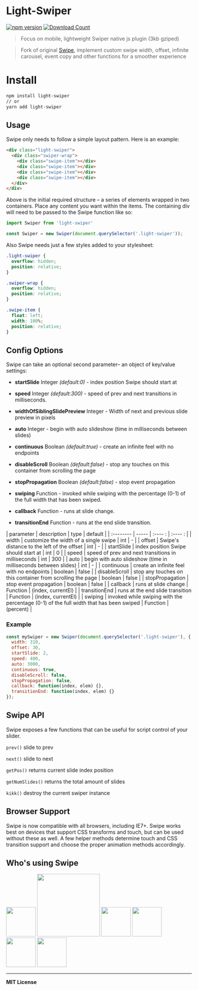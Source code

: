 # Light-Swiper

[![npm version](http://badge.fury.io/js/light-swiper.svg)](http://badge.fury.io/js/light-swiper)
[![Download Count](http://img.shields.io/npm/dm/light-swiper.svg?style=flat)](http://www.npmjs.com/package/light-swiper)

> Focus on mobile, lightweight Swiper native js plugin (3kb gziped)

> Fork of original [Swipe](https://github.com/thebird/Swipe), implement custom swipe width, offset, infinite carousel, event copy and other functions for a smoother experience

# Install

```bash
npm install light-swiper
// or
yarn add light-swiper
```

## Usage

Swipe only needs to follow a simple layout pattern. Here is an example:

```html
<div class="light-swiper">
  <div class="swiper-wrap">
    <div class="swipe-item"></div>
    <div class="swipe-item"></div>
    <div class="swipe-item"></div>
    <div class="swipe-item"></div>
  </div>
</div>
```

Above is the initial required structure – a series of elements wrapped in two containers. Place any content you want within the items. The containing div will need to be passed to the Swipe function like so:

```js
import Swiper from 'light-swiper'

const Swiper = new Swiper(document.querySelector('.light-swiper'));
```

Also Swipe needs just a few styles added to your stylesheet:

```css
.light-swiper {
  overflow: hidden;
  position: relative;
}

.swiper-wrap {
  overflow: hidden;
  position: relative;
}

.swipe-item {
  float: left;
  width: 100%;
  position: relative;
}
```

## Config Options

Swipe can take an optional second parameter– an object of key/value settings:

- **startSlide** Integer _(default:0)_ - index position Swipe should start at

- **speed** Integer _(default:300)_ - speed of prev and next transitions in milliseconds.

- **widthOfSiblingSlidePreview** Integer - Width of next and previous slide preview in pixels

- **auto** Integer - begin with auto slideshow (time in milliseconds between slides)

- **continuous** Boolean _(default:true)_ - create an infinite feel with no endpoints

- **disableScroll** Boolean _(default:false)_ - stop any touches on this container from scrolling the page

- **stopPropagation** Boolean _(default:false)_ - stop event propagation

- **swiping** Function - invoked while swiping with the percentage (0-1) of the full width that has been swiped.

- **callback** Function - runs at slide change.

- **transitionEnd** Function - runs at the end slide transition.



| parameter        | description    |  type  |   default  |
| :--------   | -----   | :---- : |   :---- :  |
| width     | customize the width of a single swipe    |   int    |   -   |
| offset     | Swipe's distance to the left of the offset    |   int    |   -   |
| startSlide     | index position Swipe should start at    |   int    |   0   |
| speed   | speed of prev and next transitions in milliseconds     |   int   |   300    |
| auto   |  begin with auto slideshow (time in milliseconds between slides)      |   int    |   -    |
| continuous  |  create an infinite feel with no endpoints     |   boolean    |   false    |
| disableScroll  |  stop any touches on this container from scrolling the page     |   boolean    |   false    |
| stopPropagation  |  stop event propagation     |   boolean    |   false    |
| callback  |  runs at slide change     |   Function    |   (index, currentEl)    |
| transitionEnd  |  runs at the end slide transition     |   Function    |   (index, currentEl)    |
| swiping  |  invoked while swiping with the percentage (0-1) of the full width that has been swiped     |   Function    |   (percent)    |

### Example

```js
const mySwiper = new Swiper(document.querySelector('.light-swiper'), {
  width: 310,
  offset: 30,
  startSlide: 2,
  speed: 400,
  auto: 3000,
  continuous: true,
  disableScroll: false,
  stopPropagation: false,
  callback: function(index, elem) {},
  transitionEnd: function(index, elem) {}
});
```

## Swipe API

Swipe exposes a few functions that can be useful for script control of your slider.

`prev()` slide to prev

`next()` slide to next

`getPos()` returns current slide index position

`getNumSlides()` returns the total amount of slides

`kikk()` destroy the current swiper instance

## Browser Support

Swipe is now compatible with all browsers, including IE7+. Swipe works best on devices that support CSS transforms and touch, but can be used without these as well. A few helper methods determine touch and CSS transition support and choose the proper animation methods accordingly.

## Who's using Swipe

<img src='https://raw.githubusercontent.com/voronianski/light-swiper/master/assets/cnn.png' width='80'>
<img src='https://raw.githubusercontent.com/voronianski/light-swiper/master/assets/airbnb.png' width='170'>
<img src='https://raw.githubusercontent.com/voronianski/light-swiper/master/assets/nhl.png' height='80'>
<img src='https://raw.githubusercontent.com/voronianski/light-swiper/master/assets/htc.png' height='80'>
<img src='https://raw.githubusercontent.com/voronianski/light-swiper/master/assets/thinkgeek.png' height='80'>
<img src='https://raw.githubusercontent.com/voronianski/light-swiper/master/assets/snapguide.png' height='80'>

---

**MIT License**
